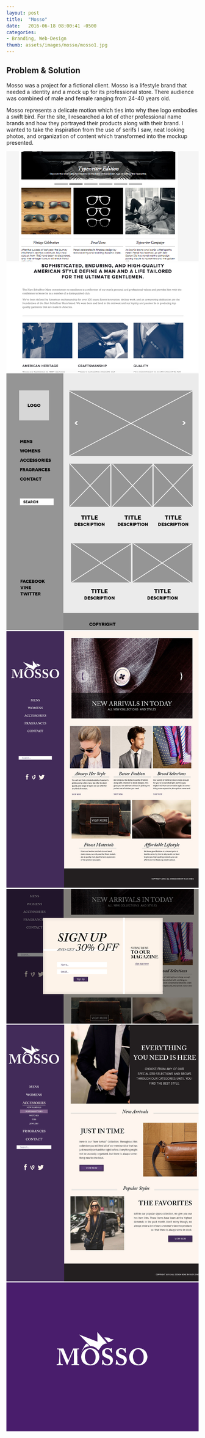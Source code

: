 ```yaml
---
layout: post
title:  "Mosso"
date:   2016-06-18 08:00:41 -0500
categories:
- Branding, Web-Design
thumb: assets/images/mosso/mosso1.jpg
---
```

Problem & Solution
------------------
Mosso was a project for a fictional client. Mosso is a lifestyle brand that needed a identity and a mock up for its professional store. There audience was combined of male and female ranging from 24-40 years old.

Mosso represents a delicate motion which ties into why thee logo embodies a swift bird. For the site, I researched a lot of other professional name brands and how they portrayed their products along with their brand. I wanted to take the inspiration from the use of serifs I saw, neat looking photos, and organization of content which transformed into the mockup presented.


<div class="example-container">
<img class="example-img" alt="Mosso Reference" src="/assets/images/mosso/reference1.jpg">
</div>

<div class="example-container">
<img class="example-img" alt="Mosso Reference" src="/assets/images/mosso/reference2.jpg">
</div>

<div class="example-container">
<img class="example-img" alt="Mosso Wirefarme" src="/assets/images/mosso/wireframe1.jpg">
</div>

<div class="example-container">
<img class="example-img" alt="Mosso Mockup" src="/assets/images/mosso/mosso1.jpg">
</div>

<div class="example-container">
<img class="example-img" alt="Mosso Mockup" src="/assets/images/mosso/mosso2.jpg">
</div>

<div class="example-container">
<img class="example-img" alt="Mosso Mockup" src="/assets/images/mosso/mosso3.jpg">
</div>

<div class="example-container">
<img class="example-img" alt="Mosso Logo" src="/assets/images/mosso/mossologo.jpg">
</div>
